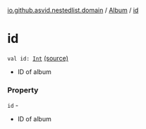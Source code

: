 [io.github.asvid.nestedlist.domain](../index.md) / [Album](index.md) / [id](./id.md)

# id

`val id: `[`Int`](https://kotlinlang.org/api/latest/jvm/stdlib/kotlin/-int/index.html) [(source)](https://github.com/asvid/NestedList/tree/master/app/src/main/java/io/github/asvid/nestedlist/domain/Album.kt#L13)
* ID of album

### Property

`id` -
* ID of album
